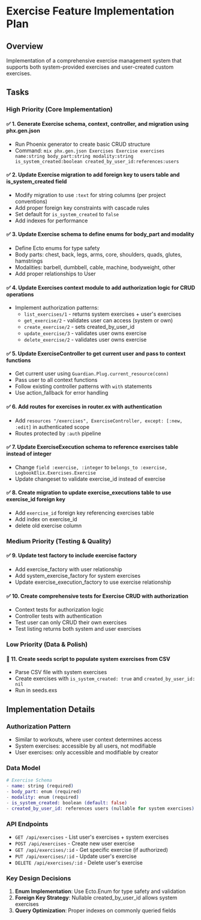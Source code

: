 # Exercise Feature Implementation Plan

## Overview
Implementation of a comprehensive exercise management system that supports both system-provided exercises and user-created custom exercises.

## Tasks

### High Priority (Core Implementation)

#### ✅ 1. Generate Exercise schema, context, controller, and migration using phx.gen.json
- Run Phoenix generator to create basic CRUD structure
- Command: `mix phx.gen.json Exercises Exercise exercises name:string body_part:string modality:string is_system_created:boolean created_by_user_id:references:users`

#### ✅ 2. Update Exercise migration to add foreign key to users table and is_system_created field
- Modify migration to use `:text` for string columns (per project conventions)
- Add proper foreign key constraints with cascade rules
- Set default for `is_system_created` to `false`
- Add indexes for performance

#### ✅ 3. Update Exercise schema to define enums for body_part and modality
- Define Ecto enums for type safety
- Body parts: chest, back, legs, arms, core, shoulders, quads, glutes, hamstrings
- Modalities: barbell, dumbbell, cable, machine, bodyweight, other
- Add proper relationships to User

#### ✅ 4. Update Exercises context module to add authorization logic for CRUD operations
- Implement authorization patterns:
  - `list_exercises/1` - returns system exercises + user's exercises
  - `get_exercise/2` - validates user can access (system or own)
  - `create_exercise/2` - sets created_by_user_id
  - `update_exercise/3` - validates user owns exercise
  - `delete_exercise/2` - validates user owns exercise

#### ✅ 5. Update ExerciseController to get current user and pass to context functions
- Get current user using `Guardian.Plug.current_resource(conn)`
- Pass user to all context functions
- Follow existing controller patterns with `with` statements
- Use action_fallback for error handling

#### ✅ 6. Add routes for exercises in router.ex with authentication
- Add `resources "/exercises", ExerciseController, except: [:new, :edit]` in authenticated scope
- Routes protected by `:auth` pipeline

#### ✅ 7. Update ExerciseExecution schema to reference exercises table instead of integer
- Change `field :exercise, :integer` to `belongs_to :exercise, LogbookElix.Exercises.Exercise`
- Update changeset to validate exercise_id instead of exercise

#### ✅ 8. Create migration to update exercise_executions table to use exercise_id foreign key
- Add `exercise_id` foreign key referencing exercises table
- Add index on exercise_id
- delete old exercise column

### Medium Priority (Testing & Quality)

#### ✅ 9. Update test factory to include exercise factory
- Add exercise_factory with user relationship
- Add system_exercise_factory for system exercises
- Update exercise_execution_factory to use exercise relationship

#### ✅ 10. Create comprehensive tests for Exercise CRUD with authorization
- Context tests for authorization logic
- Controller tests with authentication
- Test user can only CRUD their own exercises
- Test listing returns both system and user exercises

### Low Priority (Data & Polish)

#### 🔄 11. Create seeds script to populate system exercises from CSV
- Parse CSV file with system exercises
- Create exercises with `is_system_created: true` and `created_by_user_id: nil`
- Run in seeds.exs

## Implementation Details

### Authorization Pattern
- Similar to workouts, where user context determines access
- System exercises: accessible by all users, not modifiable
- User exercises: only accessible and modifiable by creator

### Data Model
```elixir
# Exercise Schema
- name: string (required)
- body_part: enum (required)
- modality: enum (required)
- is_system_created: boolean (default: false)
- created_by_user_id: references users (nullable for system exercises)
```

### API Endpoints
- `GET /api/exercises` - List user's exercises + system exercises
- `POST /api/exercises` - Create new user exercise
- `GET /api/exercises/:id` - Get specific exercise (if authorized)
- `PUT /api/exercises/:id` - Update user's exercise
- `DELETE /api/exercises/:id` - Delete user's exercise

### Key Design Decisions
1. **Enum Implementation**: Use Ecto.Enum for type safety and validation
2. **Foreign Key Strategy**: Nullable created_by_user_id allows system exercises
3. **Query Optimization**: Proper indexes on commonly queried fields